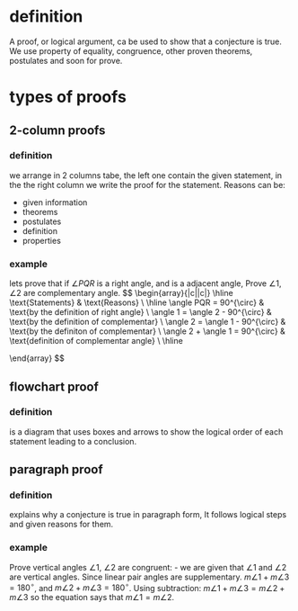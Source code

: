 # definition
A proof, or logical argument, ca be used to show that a conjecture is true. We use property of equality, congruence, other proven theorems, postulates and soon for prove.
# types of proofs
## 2-column proofs
### definition
we arrange in 2 columns tabe, the left one contain the given statement, in the the right column we write the proof for the statement.
Reasons can be:
- given information
- theorems
- postulates
- definition
- properties
### example
lets prove that if $\angle PQR$ is a right angle, and is a adjacent angle, Prove $\angle 1$, $\angle 2$ are complementary angle. 
$$
\begin{array}{|c||c|}
	\hline
	\text{Statements} & \text{Reasons} \\
	\hline
	\angle PQR = 90^{\circ} & \text{by the definition of right angle} \\
	\angle 1 = \angle 2 - 90^{\circ} & \text{by the definition of complementar} \\
	\angle 2 = \angle 1 - 90^{\circ} & \text{by the definiton of complementar} \\
	\angle 2 + \angle 1 = 90^{\circ} & \text{definition of complementar angle} \\
	\hline
	
\end{array} 
$$
## flowchart proof
### definition
is a diagram that uses boxes and arrows to show the logical order of each statement leading to a conclusion.
## paragraph proof
### definition
explains why a conjecture is true in paragraph form, It follows logical steps and given reasons for them.
### example
Prove vertical angles $\angle 1$, $\angle 2$ are congruent:
	- we are given that $\angle 1$  and $\angle 2$ are vertical angles. Since linear pair angles are supplementary. $m\angle 1 + m\angle 3 = 180^{\circ}$, and  $m\angle 2 + m\angle 3 = 180^{\circ}$. Using subtraction: $m\angle 1 + m\angle 3 = m\angle 2 + m\angle 3$ so the equation says that $m\angle 1 = m\angle 2$.
